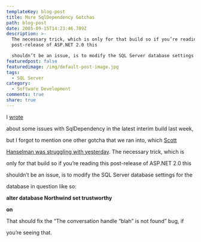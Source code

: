 ```yaml
---
templateKey: blog-post
title: More SqlDependency Gotchas
path: blog-post
date: 2005-09-15T14:23:46.789Z
description: >-
  The necessary trick, which is only for that build so if you’re reading this
  post-release of ASP.NET 2.0 this

  shouldn’t be an issue, is to modify the SQL Server database settings for the database in question
featuredpost: false
featuredimage: /img/default-post-image.jpg
tags:
  - SQL Server
category:
  - Software Development
comments: true
share: true
---
```

<!--StartFragment-->

I [wrote](http://aspadvice.com/blogs/ssmith/archive/2005/09/07/1919.aspx)

about some issues with SqlDependency in the latest interim build last week,

[](http://aspadvice.com/blogs/ssmith/archive/2005/09/07/1919.aspx)but I forgot to mention one other gotcha that we ran into, which [Scott](http://www.hanselman.com/blog/SqlDependancyStartAndConversationHandleNotFound.aspx)

[Hanselman was struggling with yesterday](http://www.hanselman.com/blog/SqlDependancyStartAndConversationHandleNotFound.aspx). The necessary trick, which is

only for that build so if you’re reading this post-release of ASP.NET 2.0 this

shouldn’t be an issue, is to modify the SQL Server database settings for the

database in question like so:

**alter database Northwind set trustworthy**

**on**

That should fix the “The conversation handle “blah” is not found” bug, if

you’re seeing that.

<!--EndFragment-->